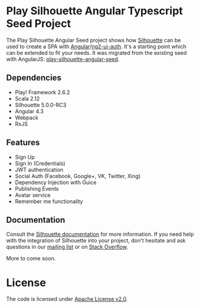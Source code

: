 Play Silhouette Angular Typescript Seed Project
=====================================

The Play Silhouette Angular Seed project shows how [Silhouette](https://github.com/mohiva/play-silhouette) can be used
to create a SPA with [Angular](https://angular.io/)/[ng2-ui-auth](https://github.com/ronzeidman/ng2-ui-auth). It's a starting point which can be extended to fit
your needs. It was migrated from the existing seed with AngularJS: [play-silhouette-angular-seed](https://github.com/mohiva/play-silhouette-angular-seed).

## Dependencies

* Play! Framework 2.6.2
* Scala 2.12
* Silhouette 5.0.0-RC3
* Angular 4.3
* Webpack
* RxJS

## Features

* Sign Up
* Sign In (Credentials)
* JWT authentication
* Social Auth (Facebook, Google+, VK, Twitter, Xing)
* Dependency Injection with Guice
* Publishing Events
* Avatar service
* Remember me functionality

## Documentation

Consult the [Silhouette documentation](http://silhouette.mohiva.com/docs) for more information. If you need help with the integration of Silhouette into your project, don't hesitate and ask questions in our [mailing list](https://groups.google.com/forum/#!forum/play-silhouette) or on [Stack Overflow](http://stackoverflow.com/questions/tagged/playframework).

More to come soon.

# License

The code is licensed under [Apache License v2.0](http://www.apache.org/licenses/LICENSE-2.0).

